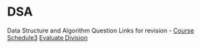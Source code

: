 # DSA
Data Structure and Algorithm 
Question Links for revision - 
[Course Schedule3](https://leetcode.com/problems/course-schedule-iii/submissions/)
[Evaluate Division](https://leetcode.com/problems/evaluate-division/)
